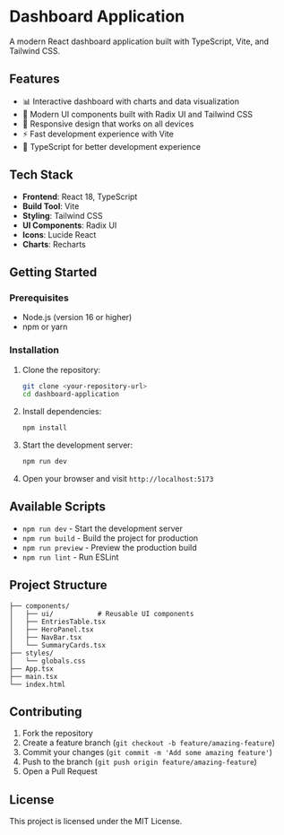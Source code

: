 # Dashboard Application

A modern React dashboard application built with TypeScript, Vite, and Tailwind CSS.

## Features

- 📊 Interactive dashboard with charts and data visualization
- 🎨 Modern UI components built with Radix UI and Tailwind CSS
- 📱 Responsive design that works on all devices
- ⚡ Fast development experience with Vite
- 🔧 TypeScript for better development experience

## Tech Stack

- **Frontend**: React 18, TypeScript
- **Build Tool**: Vite
- **Styling**: Tailwind CSS
- **UI Components**: Radix UI
- **Icons**: Lucide React
- **Charts**: Recharts

## Getting Started

### Prerequisites

- Node.js (version 16 or higher)
- npm or yarn

### Installation

1. Clone the repository:

   ```bash
   git clone <your-repository-url>
   cd dashboard-application
   ```

2. Install dependencies:

   ```bash
   npm install
   ```

3. Start the development server:

   ```bash
   npm run dev
   ```

4. Open your browser and visit `http://localhost:5173`

## Available Scripts

- `npm run dev` - Start the development server
- `npm run build` - Build the project for production
- `npm run preview` - Preview the production build
- `npm run lint` - Run ESLint

## Project Structure

```
├── components/
│   ├── ui/           # Reusable UI components
│   ├── EntriesTable.tsx
│   ├── HeroPanel.tsx
│   ├── NavBar.tsx
│   └── SummaryCards.tsx
├── styles/
│   └── globals.css
├── App.tsx
├── main.tsx
└── index.html
```

## Contributing

1. Fork the repository
2. Create a feature branch (`git checkout -b feature/amazing-feature`)
3. Commit your changes (`git commit -m 'Add some amazing feature'`)
4. Push to the branch (`git push origin feature/amazing-feature`)
5. Open a Pull Request

## License

This project is licensed under the MIT License.
